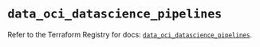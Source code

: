 # `data_oci_datascience_pipelines`

Refer to the Terraform Registry for docs: [`data_oci_datascience_pipelines`](https://registry.terraform.io/providers/hashicorp/oci/7.19.0/docs/data-sources/datascience_pipelines).
